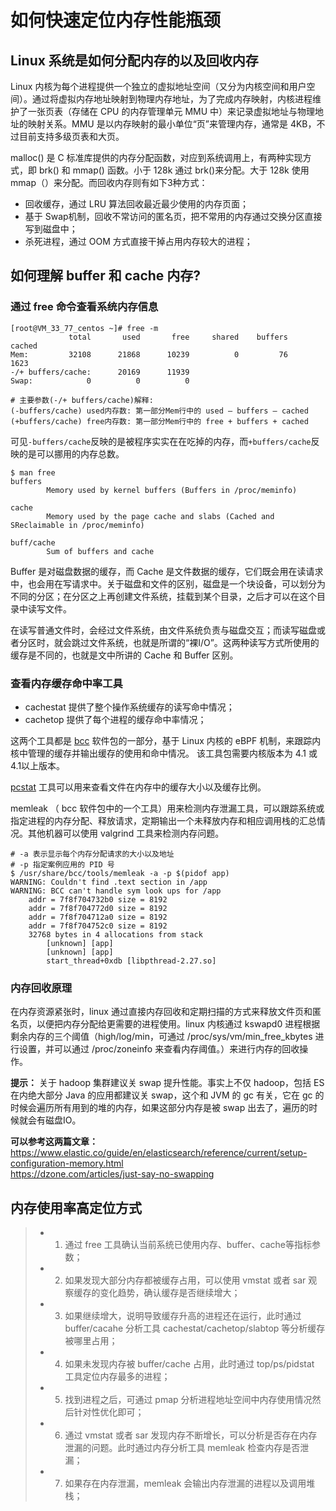 # 如何快速定位内存性能瓶颈

## Linux 系统是如何分配内存的以及回收内存
Linux 内核为每个进程提供一个独立的虚拟地址空间（又分为内核空间和用户空间）。通过将虚拟内存地址映射到物理内存地址，为了完成内存映射，内核进程维护了一张页表（存储在 CPU 的内存管理单元 MMU 中）来记录虚拟地址与物理地址的映射关系。MMU 是以内存映射的最小单位“页”来管理内存，通常是 4KB，不过目前支持多级页表和大页。
  
malloc() 是 C 标准库提供的内存分配函数，对应到系统调用上，有两种实现方式，即 brk()  和 mmap() 函数。小于 128k 通过 brk()来分配。大于 128k 使用 mmap（）来分配。而回收内存则有如下3种方式：
 * 回收缓存，通过 LRU 算法回收最近最少使用的内存页面；
 * 基于 Swap机制，回收不常访问的匿名页，把不常用的内存通过交换分区直接写到磁盘中；
 * 杀死进程，通过 OOM 方式直接干掉占用内存较大的进程；


## 如何理解 buffer 和 cache 内存?
### 通过 free 命令查看系统内存信息
```
[root@VM_33_77_centos ~]# free -m
             total       used       free     shared    buffers     cached
Mem:         32108      21868      10239          0         76       1623
-/+ buffers/cache:      20169      11939
Swap:            0          0          0

# 主要参数(-/+ buffers/cache)解释:
(-buffers/cache) used内存数: 第一部分Mem行中的 used – buffers – cached
(+buffers/cache) free内存数: 第一部分Mem行中的 free + buffers + cached
```
可见`-buffers/cache`反映的是被程序实实在在吃掉的内存，而`+buffers/cache`反映的是可以挪用的内存总数。
```
$ man free
buffers
        Memory used by kernel buffers (Buffers in /proc/meminfo)

cache  
        Memory used by the page cache and slabs (Cached and SReclaimable in /proc/meminfo)

buff/cache
        Sum of buffers and cache
```
Buffer 是对磁盘数据的缓存，而 Cache 是文件数据的缓存，它们既会用在读请求中，也会用在写请求中。关于磁盘和文件的区别，磁盘是一个块设备，可以划分为不同的分区；在分区之上再创建文件系统，挂载到某个目录，之后才可以在这个目录中读写文件。
  
在读写普通文件时，会经过文件系统，由文件系统负责与磁盘交互；而读写磁盘或者分区时，就会跳过文件系统，也就是所谓的“裸I/O”。这两种读写方式所使用的缓存是不同的，也就是文中所讲的 Cache 和 Buffer 区别。


### 查看内存缓存命中率工具
 * cachestat 提供了整个操作系统缓存的读写命中情况；
 * cachetop 提供了每个进程的缓存命中率情况；

这两个工具都是 [bcc](https://github.com/iovisor/bcc) 软件包的一部分，基于 Linux 内核的 eBPF 机制，来跟踪内核中管理的缓存并输出缓存的使用和命中情况。
该工具包需要内核版本为 4.1 或 4.1以上版本。

[pcstat](https://github.com/tobert/pcstat) 工具可以用来查看文件在内存中的缓存大小以及缓存比例。

memleak （ bcc 软件包中的一个工具）用来检测内存泄漏工具，可以跟踪系统或指定进程的内存分配、释放请求，定期输出一个未释放内存和相应调用栈的汇总情况。其他机器可以使用 valgrind 工具来检测内存问题。
```
# -a 表示显示每个内存分配请求的大小以及地址
# -p 指定案例应用的 PID 号
$ /usr/share/bcc/tools/memleak -a -p $(pidof app)
WARNING: Couldn't find .text section in /app
WARNING: BCC can't handle sym look ups for /app
    addr = 7f8f704732b0 size = 8192
    addr = 7f8f704772d0 size = 8192
    addr = 7f8f704712a0 size = 8192
    addr = 7f8f704752c0 size = 8192
    32768 bytes in 4 allocations from stack
        [unknown] [app]
        [unknown] [app]
        start_thread+0xdb [libpthread-2.27.so] 

```

### 内存回收原理
在内存资源紧张时，linux 通过直接内存回收和定期扫描的方式来释放文件页和匿名页，以便把内存分配给更需要的进程使用。linux 内核通过 kswapd0 进程根据剩余内存的三个阈值（high/log/min，可通过 /proc/sys/vm/min_free_kbytes 进行设置，并可以通过 /proc/zoneinfo 来查看内存阈值。）来进行内存的回收操作。

**提示：** 关于 hadoop 集群建议关 swap 提升性能。事实上不仅 hadoop，包括 ES 在内绝大部分 Java 的应用都建议关 swap，这个和 JVM 的 gc 有关，它在 gc 的时候会遍历所有用到的堆的内存，如果这部分内存是被 swap 出去了，遍历的时候就会有磁盘IO。
  
**可以参考这两篇文章：**  
https://www.elastic.co/guide/en/elasticsearch/reference/current/setup-configuration-memory.html  
https://dzone.com/articles/just-say-no-swapping  

## 内存使用率高定位方式
> * 1. 通过 free 工具确认当前系统已使用内存、buffer、cache等指标参数；
> * 2. 如果发现大部分内存都被缓存占用，可以使用 vmstat 或者 sar 观察缓存的变化趋势，确认缓存是否继续增大；
> * 3. 如果继续增大，说明导致缓存升高的进程还在运行，此时通过 buffer/cacahe 分析工具 cachestat/cachetop/slabtop 等分析缓存被哪里占用；
> * 4. 如果未发现内存被 buffer/cache 占用，此时通过 top/ps/pidstat 工具定位内存最多的进程；
> * 5. 找到进程之后，可通过 pmap 分析进程地址空间中内存使用情况然后针对性优化即可；
> * 6. 通过 vmstat 或者 sar 发现内存不断增长，可以分析是否存在内存泄漏的问题。此时通过内存分析工具 memleak 检查内存是否泄漏；
> * 7. 如果存在内存泄漏，memleak 会输出内存泄漏的进程以及调用堆栈；

